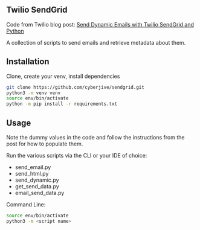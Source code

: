 ## Twilio SendGrid

Code from Twilio blog post: <a href="https://www.twilio.com/blog/send-dynamic-emails-python-twilio-sendgrid">Send Dynamic Emails with Twilio SendGrid and Python</a> 

A collection of scripts to send emails and retrieve metadata about them.

## Installation

Clone, create your venv, install dependencies

```bash
git clone https://github.com/cyberjive/sendgrid.git
python3 -m venv venv
source env/bin/activate
python -m pip install -r requirements.txt
```

## Usage

Note the dummy values in the code and follow the instructions from the post for how to populate them.

Run the various scripts via the CLI or your IDE of choice:
* send_email.py
* send_html.py
* send_dynamic.py
* get_send_data.py
* email_send_data.py


Command Line:
```bash
source env/bin/activate
python3 -m <script name>
```

